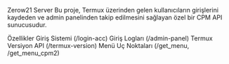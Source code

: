 Zerow21 Server
Bu proje, Termux üzerinden gelen kullanıcıların girişlerini kaydeden ve admin panelinden takip edilmesini sağlayan özel bir CPM API sunucusudur.

Özellikler
Giriş Sistemi (/login-acc)
Giriş Logları (/admin-panel)
Termux Versiyon API (/termux-version)
Menü Uç Noktaları (/get_menu, /get_menu_cpm2)

